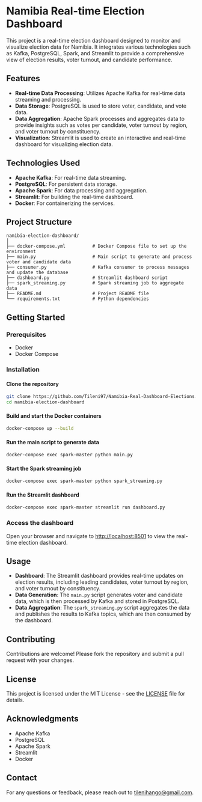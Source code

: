 # Namibia Real-time Election Dashboard

This project is a real-time election dashboard designed to monitor and visualize election data for Namibia. It integrates various technologies such as Kafka, PostgreSQL, Spark, and Streamlit to provide a comprehensive view of election results, voter turnout, and candidate performance.

## Features

- **Real-time Data Processing**: Utilizes Apache Kafka for real-time data streaming and processing.
- **Data Storage**: PostgreSQL is used to store voter, candidate, and vote data.
- **Data Aggregation**: Apache Spark processes and aggregates data to provide insights such as votes per candidate, voter turnout by region, and voter turnout by constituency.
- **Visualization**: Streamlit is used to create an interactive and real-time dashboard for visualizing election data.

## Technologies Used

- **Apache Kafka**: For real-time data streaming.
- **PostgreSQL**: For persistent data storage.
- **Apache Spark**: For data processing and aggregation.
- **Streamlit**: For building the real-time dashboard.
- **Docker**: For containerizing the services.

## Project Structure

```
namibia-election-dashboard/
│
├── docker-compose.yml          # Docker Compose file to set up the environment
├── main.py                     # Main script to generate and process voter and candidate data
├── consumer.py                 # Kafka consumer to process messages and update the database
├── dashboard.py                # Streamlit dashboard script
├── spark_streaming.py          # Spark streaming job to aggregate data
├── README.md                   # Project README file
└── requirements.txt            # Python dependencies
```

## Getting Started

### Prerequisites

- Docker
- Docker Compose

### Installation

#### Clone the repository

```bash
git clone https://github.com/Tileni97/Namibia-Real-Dashboard-Elections.git
cd namibia-election-dashboard
```

#### Build and start the Docker containers

```bash
docker-compose up --build
```

#### Run the main script to generate data

```bash
docker-compose exec spark-master python main.py
```

#### Start the Spark streaming job

```bash
docker-compose exec spark-master python spark_streaming.py
```

#### Run the Streamlit dashboard

```bash
docker-compose exec spark-master streamlit run dashboard.py
```

### Access the dashboard

Open your browser and navigate to [http://localhost:8501](http://localhost:8501) to view the real-time election dashboard.

## Usage

- **Dashboard**: The Streamlit dashboard provides real-time updates on election results, including leading candidates, voter turnout by region, and voter turnout by constituency.
- **Data Generation**: The `main.py` script generates voter and candidate data, which is then processed by Kafka and stored in PostgreSQL.
- **Data Aggregation**: The `spark_streaming.py` script aggregates the data and publishes the results to Kafka topics, which are then consumed by the dashboard.

## Contributing

Contributions are welcome! Please fork the repository and submit a pull request with your changes.

## License

This project is licensed under the MIT License - see the [LICENSE](LICENSE) file for details.

## Acknowledgments

- Apache Kafka
- PostgreSQL
- Apache Spark
- Streamlit
- Docker

## Contact

For any questions or feedback, please reach out to [tilenihango@gmail.com](mailto:tilenihango@gmail.com).

